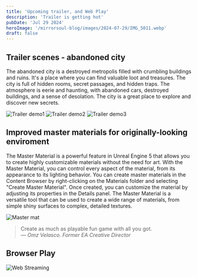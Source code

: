 ```yaml
---
title: 'Upcoming trailer, and Web Play'
description: 'Trailer is getting hot'
pubDate: 'Jul 29 2024'
heroImage: '/mirrorsoul-blog/images/2024-07-29/IMG_5011.webp'
draft: false
---
```


## Trailer scenes - abandoned city

The abandoned city is a destroyed metropolis filled with crumbling buildings and ruins. It's a place where you can find valuable loot and treasures. The city is full of hidden rooms, secret passages, and hidden traps. The atmosphere is eerie and haunting, with abandoned cars, destroyed buildings, and a sense of desolation. The city is a great place to explore and discover new secrets.

![Trailer demo1](/mirrorsoul-blog/images/2024-07-29/IMG_5011.webp)
![Trailer demo2](/mirrorsoul-blog/images/2024-07-29/IMG_5013.webp)
![Trailer demo3](/mirrorsoul-blog/images/2024-07-29/IMG_5005.webp)

## Improved master materials for originally-looking enviroment

<!-- Implementing master material in UE5 -->

The Master Material is a powerful feature in Unreal Engine 5 that allows you to create highly customizable materials without the need for art. With the Master Material, you can control every aspect of the material, from its appearance to its lighting behavior. You can create master materials in the Content Browser by right-clicking on the Materials folder and selecting "Create Master Material". Once created, you can customize the material by adjusting its properties in the Details panel. The Master Material is a versatile tool that can be used to create a wide range of materials, from simple shiny surfaces to complex, detailed textures.

![Master mat](/mirrorsoul-blog/images/2024-07-29/master_materials.png)


> Create as much as playable fun game with all you got.<br>
> — <cite>Omz Velasco. Former EA Creative Director</cite>


## Browser Play

![Web Streaming](/mirrorsoul-blog/images/2024-07-29/browserplay.png)